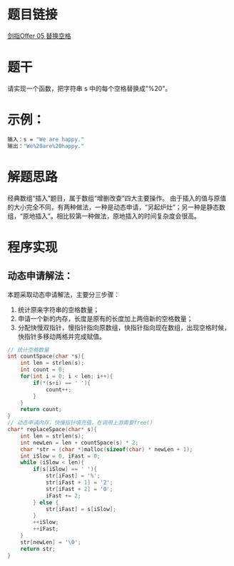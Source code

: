 # 题目链接
[剑指Offer 05 替换空格](https://leetcode.cn/problems/ti-huan-kong-ge-lcof/?favorite=xb9nqhhg)

# 题干
请实现一个函数，把字符串 s 中的每个空格替换成"%20"。

# 示例：
```bash
输入：s = "We are happy."
输出："We%20are%20happy."
```

# 解题思路
经典数组“插入”题目，属于数组“增删改查”四大主要操作。
由于插入的值与原值的大小完全不同，有两种做法，一种是动态申请，“另起炉灶”；另一种是静态数组，“原地插入”。相比较第一种做法，原地插入的时间复杂度会很高。

# 程序实现
## 动态申请解法：
本题采取动态申请解法，主要分三步骤：
1. 统计原来字符串的空格数量；
2. 申请一个新的内存，长度是原有的长度加上两倍新的空格数量；
3. 分配快慢双指针，慢指针指向原数组，快指针指向现在数组，出现空格时候，快指针多移动两格并完成赋值。

```c
// 统计空格数量
int countSpace(char *s){
    int len = strlen(s);
    int count = 0;
    for(int i = 0; i < len; i++){
        if(*(s+i) == ' '){
            count++;
        }
    }
    return count;
}
// 动态申请内存，快慢指针填充值，在调用上游需要free()
char* replaceSpace(char* s){
    int len = strlen(s);
    int newLen = len + countSpace(s) * 2;
    char *str = (char *)malloc(sizeof(char) * newLen + 1);
    int iSlow = 0, iFast = 0;
    while (iSlow < len){
        if(s[iSlow] == ' '){
            str[iFast] = '%';
            str[iFast + 1] = '2';
            str[iFast + 2] = '0';
            iFast += 2;
        } else {
            str[iFast] = s[iSlow];
        }
        ++iSlow;
        ++iFast;
    }
    str[newLen] = '\0';
    return str;
}
```
